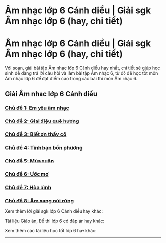 # Âm nhạc lớp 6 Cánh diều | Giải sgk Âm nhạc lớp 6 (hay, chi tiết)

# Âm nhạc lớp 6 Cánh diều | Giải sgk Âm nhạc lớp 6 (hay, chi tiết)

Với soạn, giải bài tập Âm nhạc lớp 6 Cánh diều hay nhất, chi tiết sẽ giúp học sinh dễ dàng trả lời câu hỏi và làm bài tập Âm nhạc 6, từ đó để học tốt môn Âm nhạc lớp 6 để đạt điểm cao trong các bài thi môn Âm nhạc 6.

## Giải Âm nhạc lớp 6 Cánh diều

### [**Chủ đề 1: Em yêu âm nhạc**](https://vietjack.com/am-nhac-6-cd/chu-de-1-em-yeu-am-nhac.jsp)

### [**Chủ đề 2: Giai điệu quê hương**](https://vietjack.com/am-nhac-6-cd/chu-de-2-giai-dieu-que-huong.jsp)

### [**Chủ đề 3: Biết ơn thầy cô**](https://vietjack.com/am-nhac-6-cd/chu-de-3-biet-on-thay-co.jsp)

### [**Chủ đề 4: Tình bạn bốn phương**](https://vietjack.com/am-nhac-6-cd/chu-de-4-tinh-ban-bon-phuong.jsp)

### [**Chủ đề 5: Mùa xuân**](https://vietjack.com/am-nhac-6-cd/chu-de-5-mua-xuan.jsp)

### [**Chủ đề 6: Ước mơ**](https://vietjack.com/am-nhac-6-cd/chu-de-6-uoc-mo.jsp)

### [**Chủ đề 7: Hòa bình**](https://vietjack.com/am-nhac-6-cd/chu-de-7-hoa-binh.jsp)

### [**Chủ đề 8: Âm vang núi rừng**](https://vietjack.com/am-nhac-6-cd/chu-de-8-am-vang-nui-rung.jsp)

Xem thêm lời giải sgk lớp 6 Cánh diều hay khác:

Tài liệu Giáo án, Đề thi lớp 6 có đáp án hay khác:

Xem thêm các tài liệu học tốt lớp 6 hay khác:

* * *
